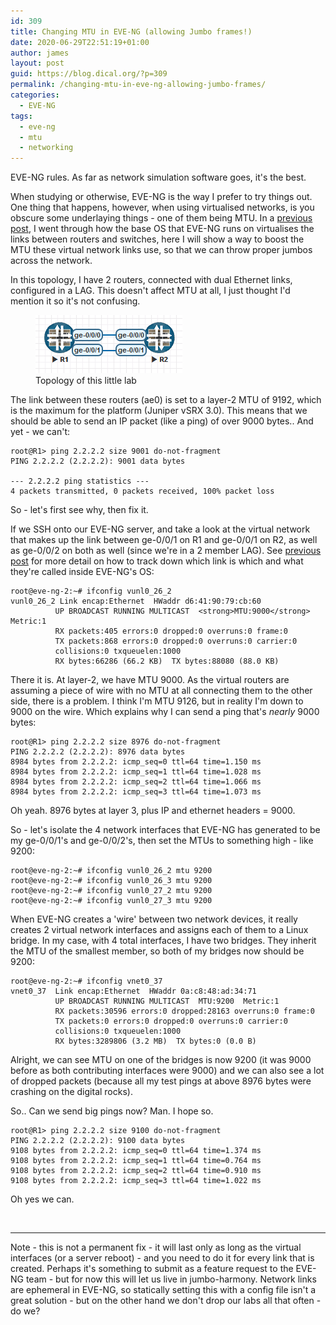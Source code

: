 ```yaml
---
id: 309
title: Changing MTU in EVE-NG (allowing Jumbo frames!)
date: 2020-06-29T22:51:19+01:00
author: james
layout: post
guid: https://blog.dical.org/?p=309
permalink: /changing-mtu-in-eve-ng-allowing-jumbo-frames/
categories:
  - EVE-NG
tags:
  - eve-ng
  - mtu
  - networking
---
```

EVE-NG rules. As far as network simulation software goes, it's the best.

When studying or otherwise, EVE-NG is the way I prefer to try things out. One thing that happens, however, when using virtualised networks, is you obscure some underlaying things - one of them being MTU. In a [previous post](https://blog.dical.org/?p=258), I went through how the base OS that EVE-NG runs on virtualises the links between routers and switches, here I will show a way to boost the MTU these virtual network links use, so that we can throw proper jumbos across the network.

In this topology, I have 2 routers, connected with dual Ethernet links, configured in a LAG. This doesn't affect MTU at all, I just thought I'd mention it so it's not confusing.

<figure id="attachment_317" aria-describedby="caption-attachment-317" style="width: 235px" class="wp-caption aligncenter"><img loading="lazy" class="wp-image-317 size-full" src="/wp-content/uploads/2020/06/topo.png?resize=235%2C93&#038;ssl=1" alt="" width="235" height="93" data-recalc-dims="1" /><figcaption id="caption-attachment-317" class="wp-caption-text">Topology of this little lab</figcaption></figure>

The link between these routers (ae0) is set to a layer-2 MTU of 9192, which is the maximum for the platform (Juniper vSRX 3.0). This means that we should be able to send an IP packet (like a ping) of over 9000 bytes.. And yet - we can't:

<!--end_excerpt-->

<pre><code class="language-markup">root@R1&gt; ping 2.2.2.2 size 9001 do-not-fragment
PING 2.2.2.2 (2.2.2.2): 9001 data bytes

--- 2.2.2.2 ping statistics ---
4 packets transmitted, 0 packets received, 100% packet loss</code></pre>

So - let's first see why, then fix it.

If we SSH onto our EVE-NG server, and take a look at the virtual network that makes up the link between ge-0/0/1 on R1 and ge-0/0/1 on R2, as well as ge-0/0/2 on both as well (since we're in a 2 member LAG). See [previous post](https://blog.dical.org/?p=258) for more detail on how to track down which link is which and what they're called inside EVE-NG's OS:

<pre><code class="language-markdown">root@eve-ng-2:~# ifconfig vunl0_26_2
vunl0_26_2 Link encap:Ethernet  HWaddr d6:41:90:79:cb:60
          UP BROADCAST RUNNING MULTICAST  &lt;strong>MTU:9000&lt;/strong>  Metric:1
          RX packets:405 errors:0 dropped:0 overruns:0 frame:0
          TX packets:868 errors:0 dropped:0 overruns:0 carrier:0
          collisions:0 txqueuelen:1000
          RX bytes:66286 (66.2 KB)  TX bytes:88080 (88.0 KB)</code></pre>

There it is. At layer-2, we have MTU 9000. As the virtual routers are assuming a piece of wire with no MTU at all connecting them to the other side, there is a problem. I think I'm MTU 9126, but in reality I'm down to 9000 on the wire. Which explains why I can send a ping that's _nearly_ 9000 bytes:

<pre><code class="language-markdown">root@R1&gt; ping 2.2.2.2 size 8976 do-not-fragment
PING 2.2.2.2 (2.2.2.2): 8976 data bytes
8984 bytes from 2.2.2.2: icmp_seq=0 ttl=64 time=1.150 ms
8984 bytes from 2.2.2.2: icmp_seq=1 ttl=64 time=1.028 ms
8984 bytes from 2.2.2.2: icmp_seq=2 ttl=64 time=1.066 ms
8984 bytes from 2.2.2.2: icmp_seq=3 ttl=64 time=1.073 ms
</code></pre>

Oh yeah. 8976 bytes at layer 3, plus IP and ethernet headers = 9000.

So - let's isolate the 4 network interfaces that EVE-NG has generated to be my ge-0/0/1's and ge-0/0/2's, then set the MTUs to something high - like 9200:

<pre><code class="language-markdown">root@eve-ng-2:~# ifconfig vunl0_26_2 mtu 9200
root@eve-ng-2:~# ifconfig vunl0_26_3 mtu 9200
root@eve-ng-2:~# ifconfig vunl0_27_2 mtu 9200
root@eve-ng-2:~# ifconfig vunl0_27_3 mtu 9200</code></pre>

When EVE-NG creates a 'wire' between two network devices, it really creates 2 virtual network interfaces and assigns each of them to a Linux bridge. In my case, with 4 total interfaces, I have two bridges. They inherit the MTU of the smallest member, so both of my bridges now should be 9200:

<pre><code class="language-markdown">root@eve-ng-2:~# ifconfig vnet0_37
vnet0_37  Link encap:Ethernet  HWaddr 0a:c8:48:ad:34:71
          UP BROADCAST RUNNING MULTICAST  MTU:9200  Metric:1
          RX packets:30596 errors:0 dropped:28163 overruns:0 frame:0
          TX packets:0 errors:0 dropped:0 overruns:0 carrier:0
          collisions:0 txqueuelen:1000
          RX bytes:3289806 (3.2 MB)  TX bytes:0 (0.0 B)</code></pre>

Alright, we can see MTU on one of the bridges is now 9200 (it was 9000 before as both contributing interfaces were 9000) and we can also see a lot of dropped packets (because all my test pings at above 8976 bytes were crashing on the digital rocks).

So.. Can we send big pings now? Man. I hope so.

<pre><code class="language-markdown">root@R1&gt; ping 2.2.2.2 size 9100 do-not-fragment
PING 2.2.2.2 (2.2.2.2): 9100 data bytes
9108 bytes from 2.2.2.2: icmp_seq=0 ttl=64 time=1.374 ms
9108 bytes from 2.2.2.2: icmp_seq=1 ttl=64 time=0.764 ms
9108 bytes from 2.2.2.2: icmp_seq=2 ttl=64 time=0.910 ms
9108 bytes from 2.2.2.2: icmp_seq=3 ttl=64 time=1.022 ms
</code></pre>

Oh yes we can.

&nbsp;

* * *

Note - this is not a permanent fix - it will last only as long as the virtual interfaces (or a server reboot) - and you need to do it for every link that is created. Perhaps it's something to submit as a feature request to the EVE-NG team - but for now this will let us live in jumbo-harmony. Network links are ephemeral in EVE-NG, so statically setting this with a config file isn't a great solution - but on the other hand we don't drop our labs all that often - do we?

&nbsp;

